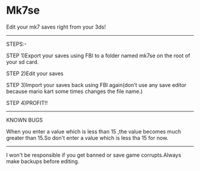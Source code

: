 # Mk7se
Edit your mk7 saves right from your 3ds!

-------- 

STEPS:-

STEP 1)Export your saves using FBI to a folder named mk7se on the root of your sd card.

STEP 2)Edit your saves

STEP 3)Import your saves back using FBI again(don't use any save editor because mario kart some times changes the file name.)

STEP 4)PROFIT!!

-------

KNOWN BUGS

When you enter a value which is less than 15 ,the value becomes much greater than 15.So don't enter a value which is less tha 15 for now.

-------

I won't be responsible if you get banned or save game corrupts.Always make backups before editing.
